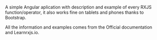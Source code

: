 
A simple Angular aplication with description and example of every RXJS function/operator, it also works fine on tablets and phones thanks to Bootstrap.

All the information and examples comes from the Official documentation and Learnrxjs.io.
